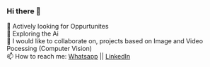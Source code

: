 ### Hi there 👋

<!--
**AdicherlaVenkataSai/AdicherlaVenkataSai** is a ✨ _special_ ✨ repository because its `README.md` (this file) appears on your GitHub profile.

Here are some ideas to get you started:

- 🔭 I’m currently working on ...
- 🌱 I’m currently learning ...
- 👯 I’m looking to collaborate on ...
- 🤔 I’m looking for help with ...
- 💬 Ask me about ...
- 📫 How to reach me: ...
- 😄 Pronouns: ...
- ⚡ Fun fact: ...
-->
🔭 Actively looking for Oppurtunites    
🌱 Exploring the Ai   
👯 I would like to collaborate on, projects based on Image and Video Pocessing (Computer Vision)      
📫 How to reach me: [Whatsapp](https://wa.me/+918008527755) ||  [LinkedIn](https://www.linkedin.com/in/adicherlavenkatasai)

